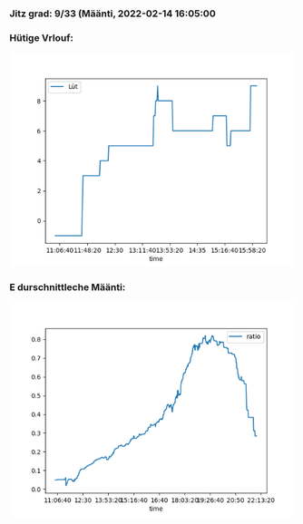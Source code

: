 ### Jitz grad: 9/33 (Määnti, 2022-02-14 16:05:00

### Hütige Vrlouf:
![Graph](Today.png)

### E durschnittleche Määnti:
![Graph](Määnti.png)